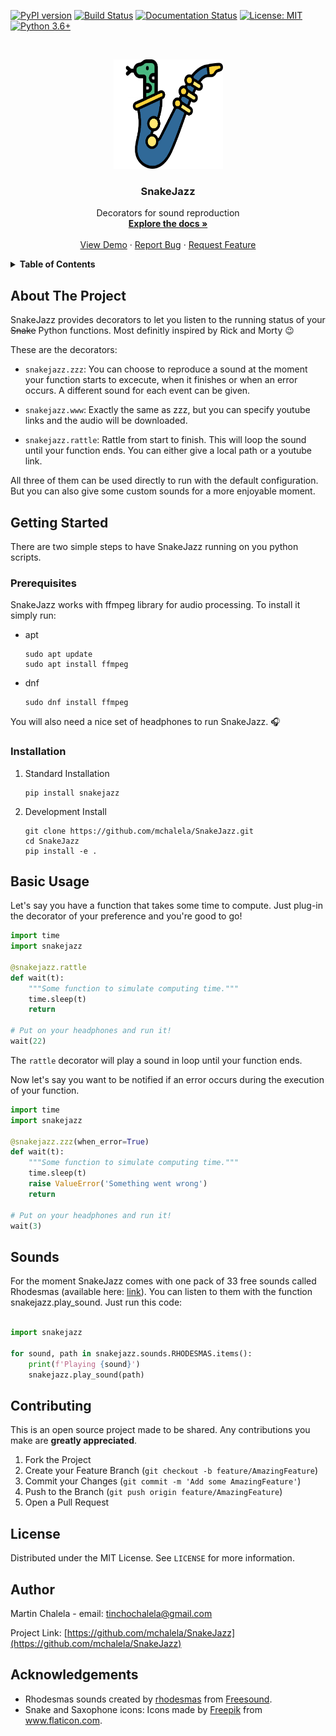 <!--
*** Thanks for checking out the Best-README-Template. If you have a suggestion
*** that would make this better, please fork the repo and create a pull request
*** or simply open an issue with the tag "enhancement".
*** Thanks again! Now go create something AMAZING! :D
***
***
***
*** To avoid retyping too much info. Do a search and replace for the following:
*** github_username, repo_name, twitter_handle, email, project_title, project_description
-->



<!-- PROJECT SHIELDS -->
<!--
*** I'm using markdown "reference style" links for readability.
*** Reference links are enclosed in brackets [ ] instead of parentheses ( ).
*** See the bottom of this document for the declaration of the reference variables
*** for contributors-url, forks-url, etc. This is an optional, concise syntax you may use.
*** https://www.markdownguide.org/basic-syntax/#reference-style-links
-->
[![PyPI version](https://badge.fury.io/py/snakejazz.svg)](https://badge.fury.io/py/snakejazz)
[![Build Status](https://travis-ci.com/mchalela/SnakeJazz.svg?branch=master)](https://travis-ci.com/mchalela/SnakeJazz)
[![Documentation Status](https://readthedocs.org/projects/snakejazz/badge/?version=latest)](https://snakejazz.readthedocs.io/en/latest/?badge=latest)
[![License: MIT](https://img.shields.io/badge/License-MIT-blue.svg)](https://opensource.org/licenses/MIT)
[![Python 3.6+](https://img.shields.io/badge/python-3.6+-blue.svg)](https://www.python.org/downloads/release/python-370/)



<!-- PROJECT LOGO -->
<br />
<p align="center">
  <a href="https://github.com/mchalela/SnakeJazz">
    <img src="res/snakejazz.png" alt="Logo" width="175" height="175">
  </a>

  <h3 align="center">SnakeJazz</h3>

  <p align="center">
    Decorators for sound reproduction
    <br />
    <a href="https://snakejazz.readthedocs.io"><strong>Explore the docs »</strong></a>
    <br />
    <br />
    <a href="#basic-usage">View Demo</a>
    ·
    <a href="https://github.com/mchalela/SnakeJazz/issues">Report Bug</a>
    ·
    <a href="https://github.com/mchalela/SnakeJazz/issues">Request Feature</a>
  </p>
</p>



<!-- TABLE OF CONTENTS -->
<details close>
  <summary><b>Table of Contents</b></summary>
  <ol>
    <li>
      <a href="#about-the-project">About The Project</a>
    </li>
    <li>
      <a href="#getting-started">Getting Started</a>
      <ul>
        <li><a href="#standard-installation">Standard Installation</a></li>
        <li><a href="#development-install">Development Install</a></li>
      </ul>
    </li>
    <li><a href="#basic-usage">Basic Usage</a></li>
    <li><a href="#roadmap">Sounds</a></li>
    <li><a href="#contributing">Contributing</a></li>
    <li><a href="#license">License</a></li>
    <li><a href="#author">Author</a></li>
    <li><a href="#acknowledgements">Acknowledgements</a></li>
  </ol>
</details>



<!-- ABOUT THE PROJECT -->
## About The Project

SnakeJazz provides decorators to let you listen to the running status of your ~~Snake~~ Python functions. Most definitly inspired by Rick and Morty :wink: 

These are the decorators:

 - `snakejazz.zzz`:
    You can choose to reproduce a sound at the moment your function starts to excecute, when it finishes or when an error occurs. A different sound for each event can be given. 

 - `snakejazz.www`:
    Exactly the same as zzz, but you can specify youtube links and the audio will be downloaded.

 - `snakejazz.rattle`:
    Rattle from start to finish. This will loop the sound until your function ends. You can either give a local path or a youtube link.

All three of them can be used directly to run with the default configuration. But you can also give some custom sounds for a more enjoyable moment.

<!-- GETTING STARTED -->
## Getting Started

There are two simple steps to have SnakeJazz running on you python scripts.

### Prerequisites

SnakeJazz works with ffmpeg library for audio processing. To install it simply run:
* apt
  ```console
  sudo apt update
  sudo apt install ffmpeg
  ```


* dnf
  ```console
  sudo dnf install ffmpeg
  ```

You will also need a nice set of headphones to run SnakeJazz. :headphones:

### Installation

1. Standard Installation
   ```console
   pip install snakejazz
   ```


2. Development Install
   ```console
   git clone https://github.com/mchalela/SnakeJazz.git
   cd SnakeJazz
   pip install -e .
   ```


<!-- USAGE EXAMPLES -->
## Basic Usage

Let's say you have a function that takes some time to compute. Just plug-in the decorator of your preference and you're good to go!

```python
import time
import snakejazz

@snakejazz.rattle
def wait(t):
    """Some function to simulate computing time."""
    time.sleep(t)
    return

# Put on your headphones and run it!
wait(22)
```
The `rattle` decorator will play a sound in loop until your function ends.


Now let's say you want to be notified if an error occurs during the execution of your function.
```python
import time
import snakejazz

@snakejazz.zzz(when_error=True)
def wait(t):
    """Some function to simulate computing time."""
    time.sleep(t)
    raise ValueError('Something went wrong')
    return

# Put on your headphones and run it!
wait(3)
```



<!-- SOUNDS -->
## Sounds
For the moment SnakeJazz comes with one pack of 33 free sounds called Rhodesmas (available here: [link](https://freesound.org/people/rhodesmas/packs/17958/)). You can listen to them with the function snakejazz.play_sound. Just run this code:
```python

import snakejazz

for sound, path in snakejazz.sounds.RHODESMAS.items():
    print(f'Playing {sound}')
    snakejazz.play_sound(path)
```


<!-- CONTRIBUTING -->
## Contributing

This is an open source project made to be shared. Any contributions you make are **greatly appreciated**.

1. Fork the Project
2. Create your Feature Branch (`git checkout -b feature/AmazingFeature`)
3. Commit your Changes (`git commit -m 'Add some AmazingFeature'`)
4. Push to the Branch (`git push origin feature/AmazingFeature`)
5. Open a Pull Request


<!-- LICENSE -->
## License

Distributed under the MIT License. See `LICENSE` for more information.


<!-- AUTHOR -->
## Author

Martin Chalela - email: tinchochalela@gmail.com

Project Link: [https://github.com/mchalela/SnakeJazz](https://github.com/mchalela/SnakeJazz)



<!-- ACKNOWLEDGEMENTS -->
## Acknowledgements

* <div>Rhodesmas sounds created by <a href="https://freesound.org/people/rhodesmas/" title="rhodesmas">rhodesmas</a> from <a href="https://freesound.org/people/rhodesmas/packs/17958/" title="Freesound">Freesound</a>.</div>


* <div>Snake and Saxophone icons: Icons made by <a href="https://www.flaticon.com/authors/freepik" title="Freepik">Freepik</a> from <a href="https://www.flaticon.com/" title="Flaticon">www.flaticon.com</a>.</div>
